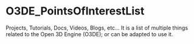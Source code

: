 # O3DE_PointsOfInterestList
Projects, Tutorials, Docs, Videos, Blogs, etc... It is a list of multiple things related to the Open 3D Engine (O3DE); or can be adapted to use it.
